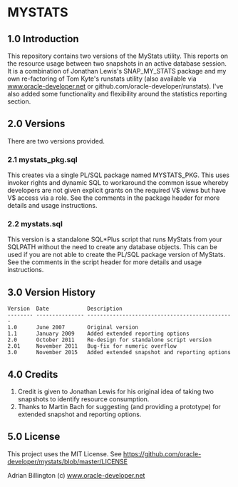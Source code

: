 # MYSTATS

## 1.0 Introduction
This repository contains two versions of the MyStats utility. This reports on the resource usage between two snapshots in an active database session. It is a combination of Jonathan Lewis's SNAP_MY_STATS package and my own re-factoring of Tom Kyte's runstats utility (also available via www.oracle-developer.net or github.com/oracle-developer/runstats). I've also added some functionality and flexibility around the statistics reporting section.

## 2.0 Versions
There are two versions provided.

### 2.1 mystats_pkg.sql
This creates via a single PL/SQL package named MYSTATS_PKG. This uses invoker rights and dynamic SQL to workaround the common issue whereby developers are not given explicit grants on the required V$ views but have V$ access via a role. See the comments in the package header for more details and usage instructions.

### 2.2 mystats.sql
This version is a standalone SQL*Plus script that runs MyStats from your SQLPATH without the need to create any database objects. This can be used if you are not able to create the PL/SQL package version of MyStats. See the comments in the script header for more details and usage instructions.

## 3.0 Version History
```
Version  Date            Description
-------- --------------- ----------------------------------------------
1.0      June 2007       Original version
1.1      January 2009    Added extended reporting options
2.0      October 2011    Re-design for standalone script version
2.01     November 2011   Bug-fix for numeric overflow
3.0      November 2015   Added extended snapshot and reporting options
```

## 4.0 Credits
1. Credit is given to Jonathan Lewis for his original idea of taking two snapshots to identify resource consumption.
2. Thanks to Martin Bach for suggesting (and providing a prototype) for extended snapshot and reporting options.

## 5.0 License
This project uses the MIT License.
See https://github.com/oracle-developer/mystats/blob/master/LICENSE

Adrian Billington
(c) www.oracle-developer.net